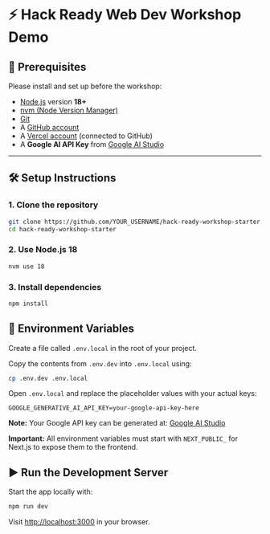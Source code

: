 # ⚡ Hack Ready Web Dev Workshop Demo

## 🧰 Prerequisites

Please install and set up before the workshop:  
- [Node.js](https://nodejs.org/) version **18+**
- [nvm (Node Version Manager)](https://github.com/nvm-sh/nvm)
- [Git](https://git-scm.com/)
- A [GitHub account](https://github.com/)
- A [Vercel account](https://vercel.com/) (connected to GitHub)
- A **Google AI API Key** from [Google AI Studio](https://aistudio.google.com/app/apikey)

---

## 🛠️ Setup Instructions

### 1. Clone the repository

```bash
git clone https://github.com/YOUR_USERNAME/hack-ready-workshop-starter.git
cd hack-ready-workshop-starter
```

### 2. Use Node.js 18

```bash
nvm use 18
```

### 3. Install dependencies

```bash
npm install
```

## 🔐 Environment Variables

Create a file called `.env.local` in the root of your project.

Copy the contents from `.env.dev` into `.env.local` using:

```bash
cp .env.dev .env.local
```

Open `.env.local` and replace the placeholder values with your actual keys:

```env
GOOGLE_GENERATIVE_AI_API_KEY=your-google-api-key-here
```

**Note:** Your Google API key can be generated at: [Google AI Studio](https://aistudio.google.com/)

**Important:** All environment variables must start with `NEXT_PUBLIC_` for Next.js to expose them to the frontend.

## ▶️ Run the Development Server

Start the app locally with:

```bash
npm run dev
```

Visit [http://localhost:3000](http://localhost:3000) in your browser.
